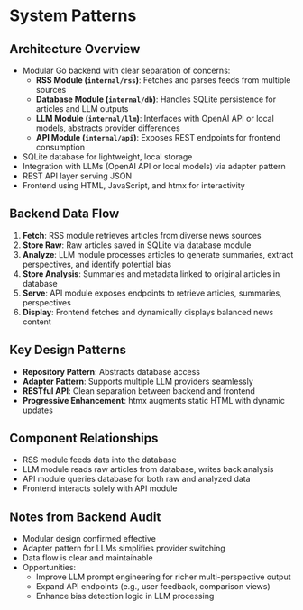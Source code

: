 # System Patterns

## Architecture Overview
- Modular Go backend with clear separation of concerns:
  - **RSS Module (`internal/rss`)**: Fetches and parses feeds from multiple sources
  - **Database Module (`internal/db`)**: Handles SQLite persistence for articles and LLM outputs
  - **LLM Module (`internal/llm`)**: Interfaces with OpenAI API or local models, abstracts provider differences
  - **API Module (`internal/api`)**: Exposes REST endpoints for frontend consumption
- SQLite database for lightweight, local storage
- Integration with LLMs (OpenAI API or local models) via adapter pattern
- REST API layer serving JSON
- Frontend using HTML, JavaScript, and htmx for interactivity

## Backend Data Flow
1. **Fetch**: RSS module retrieves articles from diverse news sources
2. **Store Raw**: Raw articles saved in SQLite via database module
3. **Analyze**: LLM module processes articles to generate summaries, extract perspectives, and identify potential bias
4. **Store Analysis**: Summaries and metadata linked to original articles in database
5. **Serve**: API module exposes endpoints to retrieve articles, summaries, perspectives
6. **Display**: Frontend fetches and dynamically displays balanced news content

## Key Design Patterns
- **Repository Pattern**: Abstracts database access
- **Adapter Pattern**: Supports multiple LLM providers seamlessly
- **RESTful API**: Clean separation between backend and frontend
- **Progressive Enhancement**: htmx augments static HTML with dynamic updates

## Component Relationships
- RSS module feeds data into the database
- LLM module reads raw articles from database, writes back analysis
- API module queries database for both raw and analyzed data
- Frontend interacts solely with API module

## Notes from Backend Audit
- Modular design confirmed effective
- Adapter pattern for LLMs simplifies provider switching
- Data flow is clear and maintainable
- Opportunities:
  - Improve LLM prompt engineering for richer multi-perspective output
  - Expand API endpoints (e.g., user feedback, comparison views)
  - Enhance bias detection logic in LLM processing